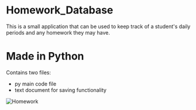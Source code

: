 # Homework_Database
This is a small application that can be used to keep track of a student's daily periods and any homework they may have.

# Made in Python

Contains two files:
  - py main code file
  - text document for saving functionality

![Homework](https://github.com/AZR0077/Homework_Database/assets/146452766/77bb0424-7c33-4fce-a1e5-c873604c5ddb)
